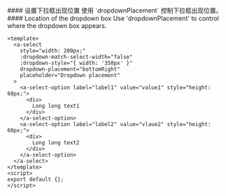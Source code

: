 <cn>
#### 设置下拉框出现位置
使用 `dropdownPlacement` 控制下拉框出现位置。
</cn>

<us>
#### Location of the dropdown box
Use 'dropdownPlacement' to control where the dropdown box appears.
</us>

```vue
<template>
  <a-select
    style="width: 200px;"
    :dropdown-match-select-width="false"
    :dropdown-style="{ width: '350px' }"
    dropdown-placement="bottomRight"
    placeholder="Dropdown placement"
  >
    <a-select-option label="label1" value="value1" style="height: 60px;">
      <div>
        Long long text1
      </div>
    </a-select-option>
    <a-select-option label="label2" value="vlaue2" style="height: 60px;">
      <div>
        Long long text2
      </div>
    </a-select-option>
  </a-select>
</template>
<script>
export default {};
</script>
```
